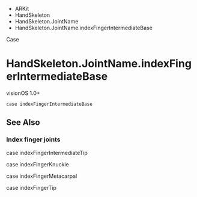 

- ARKit
- HandSkeleton
- HandSkeleton.JointName
-  HandSkeleton.JointName.indexFingerIntermediateBase 

Case

# HandSkeleton.JointName.indexFingerIntermediateBase

visionOS 1.0+

``` source
case indexFingerIntermediateBase
```

## See Also

### Index finger joints

case indexFingerIntermediateTip

case indexFingerKnuckle

case indexFingerMetacarpal

case indexFingerTip

